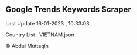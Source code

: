 

## Google Trends Keywords Scraper 
 
Last Update 16-01-2023 , 10:33:03

Country List :
VIETNAM.json



© Abdul Muttaqin 
